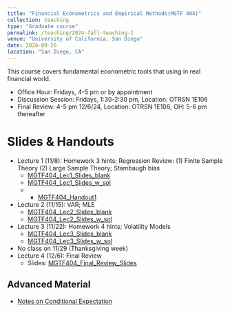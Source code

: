 ```yaml
---
title: "Financial Econometrics and Empirical Methods(MGTF 404)"
collection: teaching
type: "Graduate course"
permalink: /teaching/2024-fall-teaching-1
venue: "University of California, San Diego"
date: 2024-09-26
location: "San Diego, CA"
---
```


This course covers fundamental econometric tools that using in real financial world.

+ Office Hour: Fridays, 4-5 pm or by appointment
+ Discussion Session: Fridays, 1:30-2:30 pm, Location: OTRSN 1E106
+ Final Review: 4-5 pm 12/6/24, Location: OTRSN 1E106; OH: 5-6 pm thereafter

Slides & Handouts
======
+ Lecture 1 (11/8): Homework 3 hints; Regression Review: (1) Finite Sample Theory (2) Large Sample Theory; Stambaugh bias
  + [MGTF404_Lec1_Slides_blank](../files/Teaching/MGTF404_Fall24/Slides/MGTF404_Lec1_Slides_blank.pdf)
  + [MGTF404_Lec1_Slides_w_sol](../files/Teaching/MGTF404_Fall24/Slides/MGTF404_Lec1_Slides_w_sol.pdf)
  + + [MGTF404_Handout1](../files/Teaching/MGTF404_Fall24/Notes/MGTF404_Handout1.pdf)
+ Lecture 2 (11/15): VAR; MLE
  + [MGTF404_Lec2_Slides_blank](../files/Teaching/MGTF404_Fall24/Slides/MGTF404_Lec2_Slides_blank.pdf)
  + [MGTF404_Lec2_Slides_w_sol](../files/Teaching/MGTF404_Fall24/Slides/MGTF404_Lec2_Slides_w_sol.pdf)
+ Lecture 3 (11/22): Homework 4 hints; Volatility Models
  + [MGTF404_Lec3_Slides_blank](../files/Teaching/MGTF404_Fall24/Slides/MGTF404_Lec3_Slides_blank.pdf)
  + [MGTF404_Lec3_Slides_w_sol](../files/Teaching/MGTF404_Fall24/Slides/MGTF404_Lec3_Slides_w_sol.pdf)
+ No class on 11/29 (Thanksgiving week)
+ Lecture 4 (12/6): Final Review
  + Slides: [MGTF404_Final_Review_Slides](../files/Teaching/MGTF404_Fall24/MGTF404_Final_Review.pdf)

## Advanced Material
+ [Notes on Conditional Expectation](../files/Notes/Notes_on_conditional_expectation.pdf)